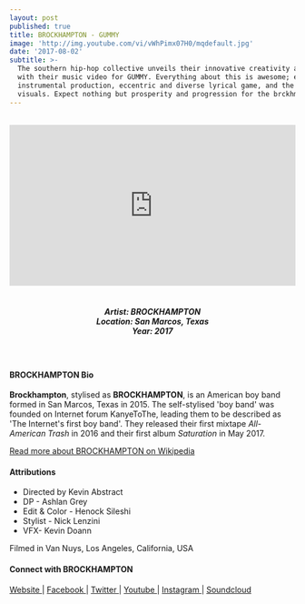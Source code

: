 ```yaml
---
layout: post
published: true
title: BROCKHAMPTON - GUMMY
image: 'http://img.youtube.com/vi/vWhPimx07H0/mqdefault.jpg'
date: '2017-08-02'
subtitle: >-
  The southern hip-hop collective unveils their innovative creativity and talent
  with their music video for GUMMY. Everything about this is awesome; epic
  instrumental production, eccentric and diverse lyrical game, and the creative
  visuals. Expect nothing but prosperity and progression for the brckhmptn crew
---
```

<style>.embed-container { position: relative; padding-bottom: 56.25%; height: 0; overflow: hidden; max-width: 100%; } .embed-container iframe, .embed-container object, .embed-container embed { position: absolute; top: 0; left: 0; width: 100%; height: 100%; }</style><br />
<div class="embed-container">
<iframe allowfullscreen="" frameborder="0" height="315" src="https://www.youtube.com/embed/vWhPimx07H0" width="560"></iframe></div>
<br>
<h5 style="text-align: center;">
Artist: BROCKHAMPTON <br>
Location: San Marcos, Texas <br>
Year: 2017
</h5>
<br>



#### BROCKHAMPTON Bio

**Brockhampton**, stylised as **BROCKHAMPTON**, is an American boy band formed in San Marcos, Texas in 2015. The self-stylised 'boy band' was founded on Internet forum KanyeToThe, leading them to be described as 'The Internet's first boy band'. They released their first mixtape *All-American Trash* in 2016 and their first album *Saturation* in May 2017.

[Read more about BROCKHAMPTON on Wikipedia](http://bit.ly/2vt8IyO)

#### Attributions

*  Directed by Kevin Abstract
*  DP - Ashlan Grey
*  Edit & Color - Henock Sileshi
*  Stylist - Nick Lenzini
*  VFX- Kevin Doann

Filmed in Van Nuys, Los Angeles, California, USA

#### Connect with BROCKHAMPTON

<a class="fa fa-globe" href="http://www.brckhmptn.com/" target="_blank"> Website </a> |
<a class="fa fa-facebook" href="https://www.facebook.com/brckhmptn" target="_blank"> Facebook </a> |
<a class="fa fa-twitter" href="https://twitter.com/brckhmptn" target="_blank"> Twitter </a> |
<a class="fa fa-youtube" href="https://www.youtube.com/channel/UCFLnwFhuJeBSCjIJewxSqKw" target="_blank"> Youtube </a> |
<a class="fa fa-instagram" href="https://www.instagram.com/brckhmptn" target="_blank"> Instagram </a> |
<a class="fa fa-soundcloud" href="https://soundcloud.com/brockhampton" target="_blank"> Soundcloud </a>

